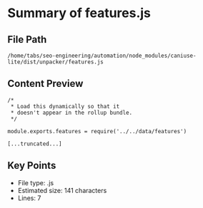 # Summary of features.js
  
## File Path
`/home/tabs/seo-engineering/automation/node_modules/caniuse-lite/dist/unpacker/features.js`

## Content Preview
```
/*
 * Load this dynamically so that it
 * doesn't appear in the rollup bundle.
 */

module.exports.features = require('../../data/features')

[...truncated...]
```

## Key Points
- File type: .js
- Estimated size: 141 characters
- Lines: 7
